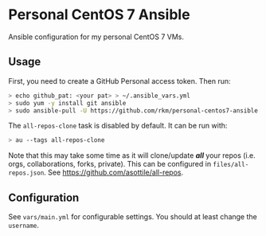 
# Personal CentOS 7 Ansible

Ansible configuration for my personal CentOS 7 VMs.

## Usage

First, you need to create a GitHub Personal access token. Then run:

```bash
> echo github_pat: <your pat> > ~/.ansible_vars.yml
> sudo yum -y install git ansible
> sudo ansible-pull -U https://github.com/rkm/personal-centos7-ansible
```

The `all-repos-clone` task is disabled by default. It can be run with:

```bash
> au --tags all-repos-clone
```

Note that this may take some time as it will clone/update ***all*** your repos (i.e. orgs, collaborations, forks, private). This can be configured in `files/all-repos.json`. See https://github.com/asottile/all-repos.

## Configuration

See `vars/main.yml` for configurable settings. You should at least change the `username`.

